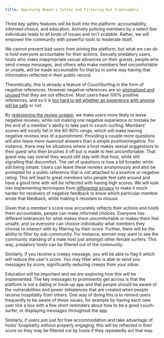 ```yaml
---
title: Improving Women's Safety and Filtering Out Freeloaders
---
```


Three key safety features will be built into the platform: accountability, informed choice, and education. Actively policing members by a select few individuals leads to all kinds of issues and isn't scalable. Rather, we will empower the community with powerful tools to moderate itself.

We cannot prevent bad users from joining the platform, but what we can do is hold everyone accountable for their actions. Sexually predatory users, hosts who make inappropriate sexual advances on their guests, people who send creepy messages, and others who make members feel uncomfortable or unsafe, will be made accountable for that by in some way having that information reflected in their public record.

Theoretically, this is already a feature of CouchSurfing in the form of negative references. However negative references are so [stigmatised and unused](/issues/reviews) that they are not effective. Most users have 100% positive references, and so it is [too hard to tell whether an experience with anyone will be safe](/issues/creeps-and-freeloaders) or not.

By [redesigning the review system](/solutions/reviews), we make users more likely to leave negative reviews, while not making one negative experience or mistake be the end of a member's ability to take part in couch-surfing. Members' scores will mostly fall in the 60-80% range, which will make leaving negative reviews less of a punishment. Providing a couple more questions will also leave more nuanced answers than a simple positive/negative. For instance, there may be situations where a host makes sexual suggestions to their guest who then brushes it off but is made to feel uncomfortable. That guest may say overall they would still stay with that host, while still signalling that discomfort. The set of questions is now a bit broader while still being simple. Users can leave these reviews anonymously and also be prompted for a public reference that is not attached to a positive or negative rating. This will lead to great members who people feel safe around and have a good time with will be reflected with having high scores. We will look into implementing techniques from [differential privacy](https://en.wikipedia.org/wiki/Differential_privacy) to make it much harder for receivers of negative feedback to know which particular member wrote that feedback, while making it resistant to misuse.

Given that a member's score now accurately reflects their actions and holds them accountable, people can make informed choices. Everyone has different tolerances for what makes them uncomfortable or makes them feel unsafe, and so everyone can choose individually what members they choose to interact with by filtering by their score. Further, there will be the ability to filter by sub-community. For instance, women may want to see the community standing of a male host just amongst other female surfers. This way, predatory hosts can be filtered out of the community.

Similarly, if you receive a creepy message, you will be able to flag it which will reduce the user's score. You may filter who is able to send you messages by score, significantly reducing creeps from your inbox.

Education will be important and we are exploring how this will be implemented. The key messages to prominently get across is that the platform is not a dating or hook-up app and that people should be aware of the vulnerabilities and power imbalances that are created when people receive hospitality from others. One way of doing this is to remind users frequently to be aware of these issues, for example by having each new user tick a box with a few short reminders about how to be a good couch-surfer, or displaying messages throughout the app.

Similarly, if users join just for free accommodation and take advantage of hosts' hospitality without properly engaging, this will be reflected in their score so they may be filtered out by hosts if they repeatedly act that way.
